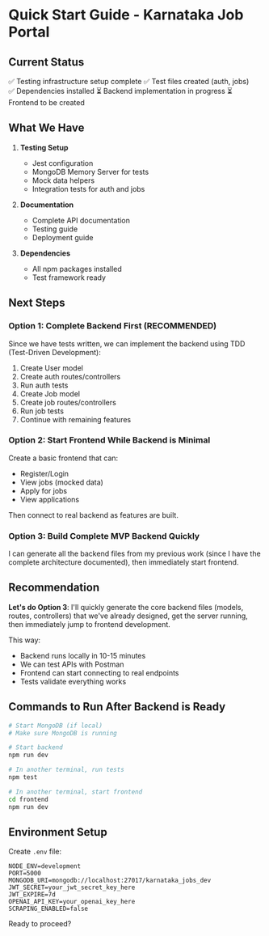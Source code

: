 # Quick Start Guide - Karnataka Job Portal

## Current Status

✅ Testing infrastructure setup complete
✅ Test files created (auth, jobs)  
✅ Dependencies installed
⏳ Backend implementation in progress
⏳ Frontend to be created

## What We Have

1. **Testing Setup**
   - Jest configuration
   - MongoDB Memory Server for tests
   - Mock data helpers
   - Integration tests for auth and jobs

2. **Documentation**
   - Complete API documentation
   - Testing guide
   - Deployment guide

3. **Dependencies**
   - All npm packages installed
   - Test framework ready

## Next Steps

### Option 1: Complete Backend First (RECOMMENDED)
Since we have tests written, we can implement the backend using TDD (Test-Driven Development):

1. Create User model
2. Create auth routes/controllers
3. Run auth tests
4. Create Job model
5. Create job routes/controllers
6. Run job tests
7. Continue with remaining features

### Option 2: Start Frontend While Backend is Minimal
Create a basic frontend that can:
- Register/Login
- View jobs (mocked data)
- Apply for jobs
- View applications

Then connect to real backend as features are built.

### Option 3: Build Complete MVP Backend Quickly
I can generate all the backend files from my previous work (since I have the complete architecture documented), then immediately start frontend.

## Recommendation

**Let's do Option 3**: I'll quickly generate the core backend files (models, routes, controllers) that we've already designed, get the server running, then immediately jump to frontend development.

This way:
- Backend runs locally in 10-15 minutes
- We can test APIs with Postman
- Frontend can start connecting to real endpoints
- Tests validate everything works

## Commands to Run After Backend is Ready

```bash
# Start MongoDB (if local)
# Make sure MongoDB is running

# Start backend
npm run dev

# In another terminal, run tests
npm test

# In another terminal, start frontend
cd frontend
npm run dev
```

## Environment Setup

Create `.env` file:
```
NODE_ENV=development
PORT=5000
MONGODB_URI=mongodb://localhost:27017/karnataka_jobs_dev
JWT_SECRET=your_jwt_secret_key_here
JWT_EXPIRE=7d
OPENAI_API_KEY=your_openai_key_here
SCRAPING_ENABLED=false
```

Ready to proceed?

